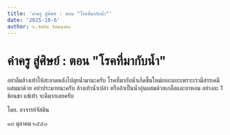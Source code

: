 ```yaml
---
title: 'คำครู สู่ศิษย์ : ตอน "โรคที่มากับน้ำ"'
date: '2025-10-6'
author: อ.จัสติน รัตนมงคล
---
```


# คำครู สู่ศิษย์ : ตอน "โรคที่มากับน้ำ"

อย่าลืมล้างเท้าให้สะอาดหลังไปลุยน้ำมานะครับ โรคที่มากับน้ำเกิดขึ้นใหม่เยอะแยะเพราะเรามีสารเคมีผสมมาด้วย อย่าประมาทนะครับ ล้างเท้าน้ำเปล่า หรือถ้าเป็นน้ำอุ่นผสมด้วยเกลือและยาหอม อย่างละ 1 ช้อนชา แช่เท้า จะดีมากเลยครับ

โดย. อาจารย์จัสติน

๑๘ ตุลาคม ๒๕๕๓
